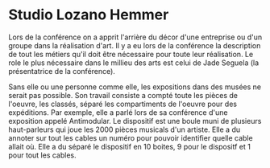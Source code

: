 # Studio Lozano Hemmer

Lors de la conférence on a apprit l'arrière du décor d'une entreprise ou d'un groupe dans la réalisation d'art. Il y a eu lors de la conférence la description de tout les métiers qu'il doit être nécessaire pour toute leur réalisation. Le role le plus nécessaire dans le millieu des arts est celui de Jade Seguela (la présentatrice de la conférence).

Sans elle ou une personne comme elle, les expositions dans des musées ne serait pas possible. Son travail consiste a compté toute les pièces de l'oeuvre, les classés, séparé les compartiments de l'oeuvre pour des expéditions. Par exemple, elle a parlé lors de sa conférence d'une exposition appelé Antimodular. Le dispositif est une boule muni de plusieurs haut-parleurs qui joue les 2000 pièces musicals d'un artiste. Elle a du annoter sur tout les cables un numéro pour pouvoir identifier quelle cable allait où. Elle a du séparé le dispositif en 10 boites, 9 pour le dispositf et 1 pour tout les cables. 
